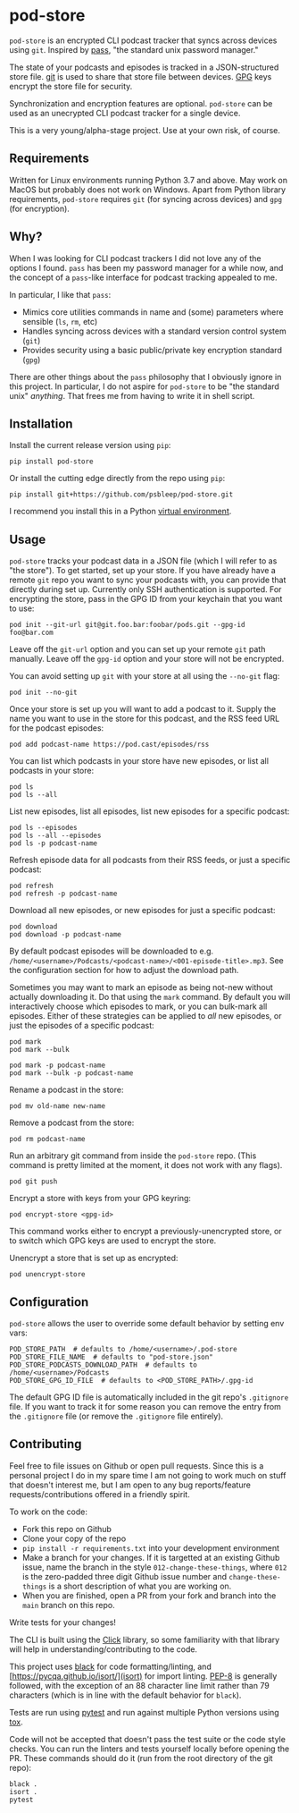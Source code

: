 # pod-store

`pod-store` is an encrypted CLI podcast tracker that syncs across devices using `git`. Inspired by [pass](https://www.passwordstore.org/), "the standard unix password manager."

The state of your podcasts and episodes is tracked in a JSON-structured store file. [git](https://git-scm.com/) is used to share that store file between devices. [GPG](https://gnupg.org/) keys encrypt the store file for security.

Synchronization and encryption features are optional. `pod-store` can be used as an unecrypted CLI podcast tracker for a single device.

This is a very young/alpha-stage project. Use at your own risk, of course.

## Requirements

Written for Linux environments running Python 3.7 and above. May work on MacOS but probably does not work on Windows. Apart from Python library requirements, `pod-store` requires `git` (for syncing across devices) and `gpg` (for encryption).

## Why?

When I was looking for CLI podcast trackers I did not love any of the options I found. `pass` has been my password manager for a while now, and the concept of a `pass`-like interface for podcast tracking appealed to me.

In particular, I like that `pass`:

 - Mimics core utilities commands in name and (some) parameters where sensible (`ls`, `rm`, etc)
 - Handles syncing across devices with a standard version control system (`git`)
 - Provides security using a basic public/private key encryption standard (`gpg`)

There are other things about the `pass` philosophy that I obviously ignore in this project. In particular, I do not aspire for `pod-store` to be "the standard unix" _anything_. That frees me from having to write it in shell script.

## Installation

Install the current release version using `pip`:

    pip install pod-store

Or install the cutting edge directly from the repo using `pip`:

    pip install git+https://github.com/psbleep/pod-store.git

I recommend you install this in a Python [virtual environment](https://docs.python.org/3.7/tutorial/venv.html).

## Usage

`pod-store` tracks your podcast data in a JSON file (which I will refer to as "the store"). To get started, set up your store. If you have already have a remote `git` repo you want to sync your podcasts with, you can provide that directly during set up. Currently only SSH authentication is supported. For encrypting the store, pass in the GPG ID from your keychain that you want to use:

    pod init --git-url git@git.foo.bar:foobar/pods.git --gpg-id foo@bar.com

Leave off the `git-url` option and you can set up your remote `git` path manually. Leave off the `gpg-id` option and your store will not be encrypted.

You can avoid setting up `git` with your store at all using the `--no-git` flag:

    pod init --no-git

Once your store is set up you will want to add a podcast to it. Supply the name you want to use in the store for this podcast, and the RSS feed URL for the podcast episodes:

    pod add podcast-name https://pod.cast/episodes/rss

You can list which podcasts in your store have new episodes, or list all podcasts in your store:

    pod ls
    pod ls --all

List new episodes, list all episodes, list new episodes for a specific podcast:

    pod ls --episodes
    pod ls --all --episodes
    pod ls -p podcast-name

Refresh episode data for all podcasts from their RSS feeds, or just a specific podcast:

    pod refresh
    pod refresh -p podcast-name

Download all new episodes, or new episodes for just a specific podcast:

    pod download
    pod download -p podcast-name

By default podcast episodes will be downloaded to e.g. `/home/<username>/Podcasts/<podcast-name>/<001-episode-title>.mp3`. See the configuration section for how to adjust the download path.

Sometimes you may want to mark an episode as being not-new without actually downloading it. Do that using the `mark` command. By default you will interactively choose which episodes to mark, or you can bulk-mark all episodes. Either of these strategies can be applied to _all_ new episodes, or just the episodes of a specific podcast:

    pod mark
    pod mark --bulk

    pod mark -p podcast-name
    pod mark --bulk -p podcast-name

Rename a podcast in the store:

    pod mv old-name new-name

Remove a podcast from the store:

    pod rm podcast-name

Run an arbitrary git command from inside the `pod-store` repo. (This command is pretty limited at the moment, it does not work with any flags).

    pod git push

Encrypt a store with keys from your GPG keyring:

    pod encrypt-store <gpg-id>

This command works either to encrypt a previously-unencrypted store, or to switch which GPG keys are used to encrypt the store.

Unencrypt a store that is set up as encrypted:

    pod unencrypt-store

## Configuration

`pod-store` allows the user to override some default behavior by setting env vars:

    POD_STORE_PATH  # defaults to /home/<username>/.pod-store
    POD_STORE_FILE_NAME  # defaults to "pod-store.json"
    POD_STORE_PODCASTS_DOWNLOAD_PATH  # defaults to /home/<username>/Podcasts
    POD_STORE_GPG_ID_FILE  # defaults to <POD_STORE_PATH>/.gpg-id

The default GPG ID file is automatically included in the git repo's `.gitignore` file. If you want to track it for some reason you can remove the entry from the `.gitignore` file (or remove the `.gitignore` file entirely).

## Contributing

Feel free to file issues on Github or open pull requests. Since this is a personal project I do in my spare time I am not going to work much on stuff that doesn't interest me, but I am open to any bug reports/feature requests/contributions offered in a friendly spirit.

To work on the code:

 - Fork this repo on Github
 - Clone your copy of the repo
 - `pip install -r requirements.txt` into your development environment
 - Make a branch for your changes. If it is targetted at an existing Github issue, name the branch in the style `012-change-these-things`, where `012` is the zero-padded three digit Github issue number and `change-these-things` is a short description of what you are working on.
 - When you are finished, open a PR from your fork and branch into the `main` branch on this repo.

Write tests for your changes!

The CLI is built using the [Click](https://click.palletsprojects.com/) library, so some familiarity with that library will help in understanding/contributing to the code.

This project uses [black](https://github.com/psf/black) for code formatting/linting, and [https://pycqa.github.io/isort/](isort) for import linting. [PEP-8](https://www.python.org/dev/peps/pep-0008/) is generally followed, with the exception of an 88 character line limit rather than 79 characters (which is in line with the default behavior for `black`).

Tests are run using [pytest](https://docs.pytest.org/) and run against multiple Python versions using [tox](https://tox.wiki/en/latest/).

Code will not be accepted that doesn't pass the test suite or the code style checks. You can run the linters and tests yourself locally before opening the PR. These commands should do it (run from the root directory of the git repo):

    black .
    isort .
    pytest
